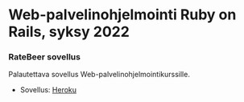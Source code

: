 # Web-palvelinohjelmointi Ruby on Rails, syksy 2022

### RateBeer sovellus

Palautettava sovellus Web-palvelinohjelmointikurssille.

* Sovellus: [Heroku](https://radiant-plains-11174.herokuapp.com/breweries)
